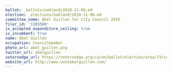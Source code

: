 ```yaml
---
ballot: _ballots/oakland/2018-11-06.md
election: _elections/oakland/2018-11-06.md
committee_name: Abel Guillen for City Council 2018
filer_id: '1395580'
is_accepted_expenditure_ceiling: true
is_incumbent: true
name: Abel Guillén
occupation: Councilmember
photo_url: abel_guillen.png
twitter_url: abelguillen
votersedge_url: https://votersedge.org/ca/en/ballot/election/area/73/contests/contest/17339/candidate/139754?&county=alameda%20county&election_authority_id=1
website_url: http://www.voteabelguillen.com/
---
```

